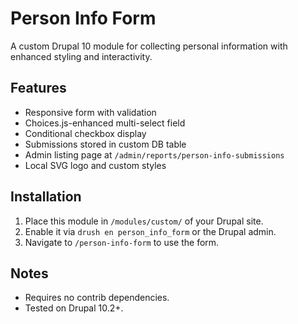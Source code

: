 # Person Info Form

A custom Drupal 10 module for collecting personal information with enhanced styling and interactivity.

## Features
- Responsive form with validation
- Choices.js-enhanced multi-select field
- Conditional checkbox display
- Submissions stored in custom DB table
- Admin listing page at `/admin/reports/person-info-submissions`
- Local SVG logo and custom styles

## Installation
1. Place this module in `/modules/custom/` of your Drupal site.
2. Enable it via `drush en person_info_form` or the Drupal admin.
3. Navigate to `/person-info-form` to use the form.

## Notes
- Requires no contrib dependencies.
- Tested on Drupal 10.2+.
